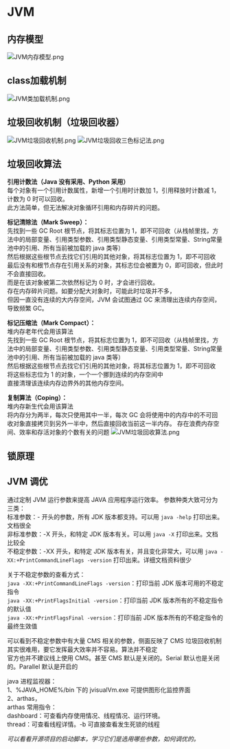 # JVM 
## 内存模型
![JVM内存模型.png](../图片素材/JVM/JVM内存模型.png)
## class加载机制
![JVM类加载机制.png](../图片素材/JVM/JVM类加载机制.png)
## 垃圾回收机制（垃圾回收器）
![JVM垃圾回收机制.png](../图片素材/JVM/JVM垃圾回收机制.png)
![JVM垃圾回收三色标记法.png](../图片素材/JVM/JVM垃圾回收三色标记法.png)
## 垃圾回收算法
**引用计数法（Java 没有采用、Python 采用）**  
每个对象有一个引用计数属性，新增一个引用时计数加 1，引用释放时计数减 1，计数为 0 时可以回收。  
此方法简单，但无法解决对象循环引用和内存碎片的问题。 

**标记清除法（Mark Sweep）：**  
先找到一些 GC Root 根节点，将其标志位置为 1，即不可回收（从栈帧里找，方法中的局部变量、引用类型参数、引用类型静态变量、引用类型常量、String常量池中的引用、所有当前被加载的 java 类等）  
然后根据这些根节点去找它们引用的其他对象，将其标志位置为 1，即不可回收  
最后没有和根节点存在引用关系的对象，其标志位会被置为 0，即可回收，但此时不会直接回收。    
而是在该对象被第二次依然标记为 0 时，才会进行回收。  
存在内存碎片问题。如要分配大对象时，可能此时垃圾并不多，  
但因一直没有连续的大内存空间，JVM 会试图通过 GC 来清理出连续内存空间，导致频繁 GC。

**标记压缩法（Mark Compact）：**  
堆内存老年代会用该算法  
先找到一些 GC Root 根节点，将其标志位置为 1，即不可回收（从栈帧里找，方法中的局部变量、引用类型参数、引用类型静态变量、引用类型常量、String常量池中的引用、所有当前被加载的 java 类等）  
然后根据这些根节点去找它们引用的其他对象，将其标志位置为 1，即不可回收  
将这些标志位为 1 的对象，一个一个挪到连续的内存空间中  
直接清理该连续内存边界外的其他内存空间。  

**复制算法（Coping）：**  
堆内存新生代会用该算法  
将内存分为两半，每次只使用其中一半，每次 GC 会将使用中的内存中的不可回收对象直接拷贝到另外一半中，然后直接回收当前这一半内存。
存在浪费内存空间、效率和存活对象的个数有关的问题
![JVM垃圾回收算法.png](../图片素材/JVM/JVM垃圾回收算法.png)  
## 锁原理
## JVM 调优
通过定制 JVM 运行参数来提高 JAVA 应用程序运行效率。
参数种类大致可分为三类：  
标准参数：- 开头的参数，所有 JDK 版本都支持。可以用 `java -help` 打印出来。文档很全  
非标准参数：-X 开头，和特定 JDK 版本有关。可以用 `java -X` 打印出来。文档比较全  
不稳定参数：-XX 开头，和特定 JDK 版本有关，并且变化非常大，可以用 `java -XX:+PrintCommandLineFlags -version` 打印出来。详细文档资料很少

关于不稳定参数的查看方式：  
`java -XX:+PrintCommandLineFlags -version`：打印当前 JDK 版本可用的不稳定指令  
`java -XX:+PrintFlagsInitial -version`：打印当前 JDK 版本所有的不稳定指令的默认值  
`java -XX:+PrintFlagsFinal -version`：打印当前 JDK 版本所有的不稳定指令的最终生效值  

可以看到不稳定参数中有大量 CMS 相关的参数，侧面反映了 CMS 垃圾回收机制其实很难用，要它发挥最大效率并不容易。算法并不稳定  
官方也并不建议线上使用 CMS。甚至 CMS 默认是关闭的。Serial 默认也是关闭的。Parallel 默认是开启的  

java 进程监视器：  
1、%JAVA_HOME%/bin 下的 jvisualVm.exe 可提供图形化监控界面  
2、arthas，  
arthas 常用指令：  
dashboard：可查看内存使用情况、线程情况、运行环境。  
thread：可查看线程详情。-b 可直接查看发生死锁的线程  

_可以看看开源项目的启动脚本，学习它们是选用哪些参数，如何调优的。_  
